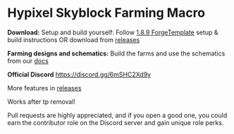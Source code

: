 # Hypixel Skyblock Farming Macro

**Download:** Setup and build yourself: Follow [1.8.9 ForgeTemplate](https://github.com/DxxxxY/1.8.9ForgeTemplate) setup & build instructions
OR download from [releases](https://github.com/cofberry/HypixelFarmingMacro/releases/tag/4.5.0)




**Farming designs and schematics:**
Build the farms and use the schematics from our [docs](https://docs.google.com/document/d/1i34-eBUyrWe-3bQoXW-_pgKLstbM2wZI2lrAtvZPC4Q/edit)




**Official Discord**
https://discord.gg/6mSHC2Xd9y




More features in [releases](https://github.com/cofberry/HypixelFarmingMacro/releases/tag/4.5.0)

Works after tp removal!

Pull requests are highly appreciated, and if you open a good one, you could earn the contributor role on the Discord server and gain unique role perks.

 
